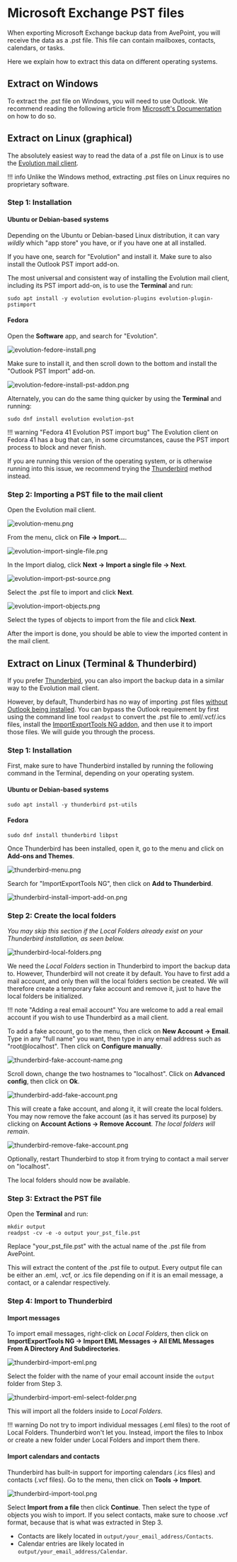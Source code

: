 Microsoft Exchange PST files
==============================

When exporting Microsoft Exchange backup data from AvePoint, 
you will receive the data as a .pst file. 
This file can contain mailboxes, contacts, calendars, or tasks.

Here we explain how to extract this data on different operating 
systems.

Extract on Windows
--------------------

To extract the .pst file on Windows, you will need to use Outlook. 
We recommend reading the following article from <a href="https://support.microsoft.com/en-us/office/export-emails-contacts-and-calendar-items-to-outlook-using-a-pst-file-14252b52-3075-4e9b-be4e-ff9ef1068f91" target="_blank">Microsoft's Documentation</a> on how to do so.

Extract on Linux (graphical)
------------------------------

The absolutely easiest way to read the data of a .pst file on Linux is to use
the <a href="https://wiki.gnome.org/Apps/Evolution" target="_blank">
Evolution mail client</a>.

!!! info
    Unlike the Windows method, 
    extracting .pst files on Linux requires no proprietary software.

### Step 1: Installation

#### Ubuntu or Debian-based systems

Depending on the Ubuntu or Debian-based Linux distribution, it can vary _wildly_ 
which "app store" you have, or if you have one at all installed.

If you have one, search for "Evolution" and install it. 
Make sure to also install the Outlook PST import add-on.

The most universal and consistent way of installing the Evolution mail client, 
including its PST import add-on, is to use the **Terminal** and run:

```shell
sudo apt install -y evolution evolution-plugins evolution-plugin-pstimport
```

#### Fedora

Open the **Software** app, and search for "Evolution".

![evolution-fedore-install.png](../images/evolution-fedore-install.png)

Make sure to install it, and then scroll down to the bottom and install the 
"Outlook PST Import" add-on.

![evolution-fedore-install-pst-addon.png](../images/evolution-fedore-install-pst-addon.png)

Alternately, you can do the same thing quicker by using the **Terminal** and 
running:

```shell
sudo dnf install evolution evolution-pst
```

!!! warning "Fedora 41 Evolution PST import bug"
    The Evolution client on Fedora 41 has a bug that can, in some circumstances, 
    cause the PST import process to block and never finish.
    <p>
    If you are running this version of the operating system, 
    or is otherwise running into this issue, we recommend 
    trying the [Thunderbird](#extract-on-linux-terminal-thunderbird) method 
    instead.
    </p>

### Step 2: Importing a PST file to the mail client

Open the Evolution mail client.

![evolution-menu.png](../images/evolution-menu.png)

From the menu, click on **File → Import...**.

![evolution-import-single-file.png](../images/evolution-import-single-file.png)

In the Import dialog, click **Next → Import a single file → Next**.

![evolution-import-pst-source.png](../images/evolution-import-pst-source.png)

Select the .pst file to import and click **Next**.

![evolution-import-objects.png](../images/evolution-import-objects.png)

Select the types of objects to import from the file and click **Next**.

After the import is done, you should be able to view the imported content in 
the mail client.

Extract on Linux (Terminal & Thunderbird)
-------------------------------------------

If you prefer [Thunderbird](https://www.thunderbird.net/), 
you can also import the backup data in a similar way to the Evolution mail 
client.

However, by default, Thunderbird has no way of importing .pst files 
<a target="_blank" href="https://support.mozilla.org/en-US/kb/thunderbird-import/">
without Outlook being installed</a>. 
You can bypass the Outlook requirement by first using the command line tool 
`readpst` to convert the .pst file to .eml/.vcf/.ics files, 
install the 
<a target="_blank" 
href="https://addons.thunderbird.net/en-us/thunderbird/addon/importexporttools-ng/">
ImportExportTools NG addon</a>, 
and then use it to import those files. We will guide you through the process.

### Step 1: Installation

First, make sure to have Thunderbird installed by running the following command 
in the Terminal, depending on your operating system.

#### Ubuntu or Debian-based systems
```shell
sudo apt install -y thunderbird pst-utils
```

#### Fedora
```shell
sudo dnf install thunderbird libpst
```

Once Thunderbird has been installed, open it, go to the menu and click on 
**Add-ons and Themes**.

![thunderbird-menu.png](../images/thunderbird-menu.png)

Search for "ImportExportTools NG", then click on **Add to Thunderbird**.

![thunderbird-install-import-add-on.png](../images/thunderbird-install-import-add-on.png)

### Step 2: Create the local folders

_You may skip this section if the Local Folders already exist on your 
Thunderbird installation, as seen below._

![thunderbird-local-folders.png](../images/thunderbird-local-folders.png)

We need the _Local Folders_ section in Thunderbird to import the backup data to.
However, Thunderbird will not create it by default. 
You have to first add a mail account, and only then will the local folders 
section be created. We will therefore create a temporary fake account and 
remove it, just to have the local folders be initialized. 

!!! note "Adding a real email account"
    You are welcome to add a real email account if you wish to use Thunderbird 
    as a mail client.

To add a fake account, go to the menu, then click on **New Account → Email**. 
Type in any "full name" you want, then type in any email address such as 
"root@localhost". Then click on **Configure manually**.

![thunderbird-fake-account-name.png](../images/thunderbird-fake-account-name.png)

Scroll down, change the two hostnames to "localhost". 
Click on **Advanced config**, then click on **Ok**.

![thunderbird-add-fake-account.png](../images/thunderbird-add-fake-account.png)

This will create a fake account, and along it, it will create the local folders.
You may now remove the fake account (as it has served its purpose) 
by clicking on **Account Actions → Remove Account**.
_The local folders will remain_.

![thunderbird-remove-fake-account.png](../images/thunderbird-remove-fake-account.png)

Optionally, restart Thunderbird to stop it from trying to contact a 
mail server on "localhost".

The local folders should now be available.

### Step 3: Extract the PST file

Open the **Terminal** and run:

```shell
mkdir output
readpst -cv -e -o output your_pst_file.pst
```
Replace "your_pst_file.pst" with the actual name of the .pst file from AvePoint.

This will extract the content of the .pst file to output. Every output file can 
be either an .eml, .vcf, or .ics file depending on if it is an email message,
a contact, or a calendar respectively.

### Step 4: Import to Thunderbird

#### Import messages

To import email messages, right-click on _Local Folders_, then click on
**ImportExportTools NG → Import EML Messages → 
All EML Messages From A Directory And Subdirectories**.

![thunderbird-import-eml.png](../images/thunderbird-import-eml.png)

Select the folder with the name of your email account inside the `output` folder
from Step 3.

![thunderbird-import-eml-select-folder.png](../images/thunderbird-import-eml-select-folder.png)

This will import all the folders inside to _Local Folders_.

!!! warning
    Do not try to import individual messages (.eml files) to the root of 
    Local Folders. 
    Thunderbird won't let you. Instead, import the files to Inbox
    or create a new folder under Local Folders and import them there.

#### Import calendars and contacts

Thunderbird has built-in support for importing calendars (.ics files) 
and contacts (.vcf files).
Go to the menu, then click on **Tools → Import**.

![thunderbird-import-tool.png](../images/thunderbird-import-tool.png)

Select **Import from a file** then click **Continue**. Then select the type of
objects you wish to import. If you select contacts, make sure to choose .vcf 
format, because that is what was extracted in Step 3.

- Contacts are likely located in `output/your_email_address/Contacts`.
- Calendar entries are likely located in `output/your_email_address/Calendar`.
